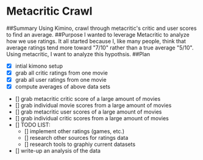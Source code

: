 # Metacritic Crawl
##Summary
Using Kimino, crawl through metacritic's critic and user scores to find an average. 
##Purpose
I wanted to leverage Metacritic to analyze how we use ratings. It all started because I, like many people, think that average ratings tend more toward "7/10" rather than a true average "5/10". Using metacritic, I want to analyze this hypothsis. 
##Plan
- [x] intial kimono setup
- [x] grab all critic ratings from one movie
- [x] grab all user ratings from one movie
- [x] compute averages of above data sets
- [] grab metacritic critic score of a large amount of movies
- [] grab individual movie scores from a large amount of movies
- [] grab metacritic user scores of a large amount of movies
- [] grab individual critic scores from a large amount of movies
- [] TODO LIST:
	- [] implement other ratings (games, etc.)
	- [] research other sources for ratings data
	- [] research tools to graphiy current datasets
- [] write-up an analysis of the data